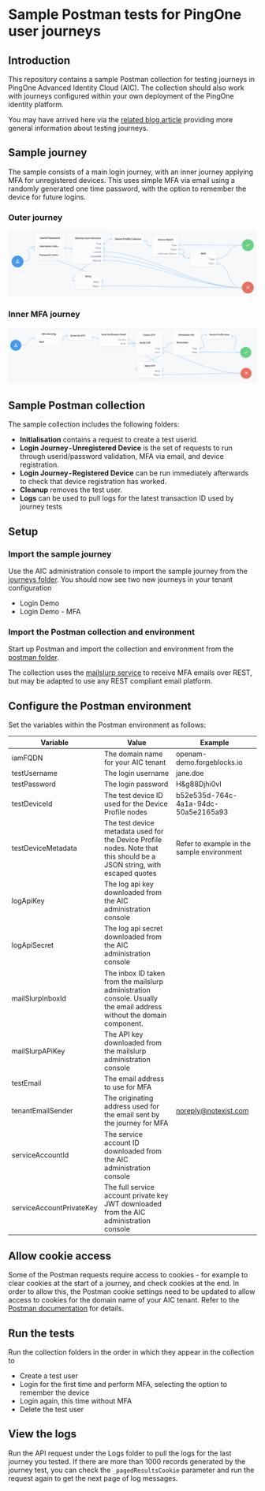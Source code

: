 # Sample Postman tests for PingOne user journeys

## Introduction

This repository contains a sample Postman collection for testing journeys in PingOne Advanced Identity Cloud (AIC). The collection should also work with journeys configured within your own deployment of the PingOne identity platform.

You may have arrived here via the [related blog article](https://medium.com/@christian.brindley/testing-journeys-in-pingone-advanced-identity-cloud-7e7da92c1aaf) providing more general information about testing journeys.

## Sample journey

The sample consists of a main login journey, with an inner journey applying MFA for unregistered devices. This uses simple MFA via email using a randomly generated one time password, with the option to remember the device for future logins.

### Outer journey

![Login Journey](/images/LoginJourney.png)

### Inner MFA journey

![Inner Journey - MFA](/images/LoginJourneyMFA.png)

## Sample Postman collection

The sample collection includes the following folders:

- <b>Initialisation</b> contains a request to create a test userid.
- <b>Login Journey - Unregistered Device</b> is the set of requests to run through userid/password validation, MFA via email, and device registration.
- <b>Login Journey - Registered Device</b> can be run immediately afterwards to check that device registration has worked.
- <b>Cleanup</b> removes the test user.
- <b>Logs</b> can be used to pull logs for the latest transaction ID used by journey tests

## Setup

### Import the sample journey

Use the AIC administration console to import the sample journey from the [journeys folder](/journeys). You should now see two new journeys in your tenant configuration

- Login Demo
- Login Demo - MFA

### Import the Postman collection and environment

Start up Postman and import the collection and environment from the [postman folder](/postman).

The collection uses the [mailslurp service](mailslurp.com) to receive MFA emails over REST, but may be adapted to use any REST compliant email platform.

## Configure the Postman environment

Set the variables within the Postman environment as follows:

| Variable                 | Value                                                                                                                   | Example                                    |
| ------------------------ | ----------------------------------------------------------------------------------------------------------------------- | ------------------------------------------ |
| iamFQDN                  | The domain name for your AIC tenant                                                                                     | openam-demo.forgeblocks.io                 |
| testUsername             | The login username                                                                                                      | jane.doe                                   |
| testPassword             | The login password                                                                                                      | H&g88Djhi0vI                               |
| testDeviceId             | The test device ID used for the Device Profile nodes                                                                    | b52e535d-764c-4a1a-94dc-50a5e2165a93       |
| testDeviceMetadata       | The test device metadata used for the Device Profile nodes. Note that this should be a JSON string, with escaped quotes | Refer to example in the sample environment |
| logApiKey                | The log api key downloaded from the AIC administration console                                                          |                                            |
| logApiSecret             | The log api secret downloaded from the AIC administration console                                                       |                                            |
| mailSlurpInboxId         | The inbox ID taken from the mailslurp administration console. Usually the email address without the domain component.   |                                            |
| mailSlurpAPiKey          | The API key downloaded from the mailslurp administration console                                                        |                                            |
| testEmail                | The email address to use for MFA                                                                                        |                                            |
| tenantEmailSender        | The originating address used for the email sent by the journey for MFA                                                  | noreply@notexist.com                       |
| serviceAccountId         | The service account ID downloaded from the AIC administration console                                                   |                                            |
| serviceAccountPrivateKey | The full service account private key JWT downloaded from the AIC administration console                                 |                                            |

## Allow cookie access

Some of the Postman requests require access to cookies - for example to clear cookies at the start of a journey, and check cookies at the end. In order to allow this, the Postman cookie settings need to be updated to allow access to cookies for the domain name of your AIC tenant. Refer to the [Postman documentation](https://learning.postman.com/docs/sending-requests/response-data/cookies/#use-the-cookie-manager) for details.

## Run the tests

Run the collection folders in the order in which they appear in the collection to

- Create a test user
- Login for the first time and perform MFA, selecting the option to remember the device
- Login again, this time without MFA
- Delete the test user

## View the logs

Run the API request under the Logs folder to pull the logs for the last journey you tested. If there are more than 1000 records generated by the journey test, you can check the `_pagedResultsCookie` parameter and run the request again to get the next page of log messages.
